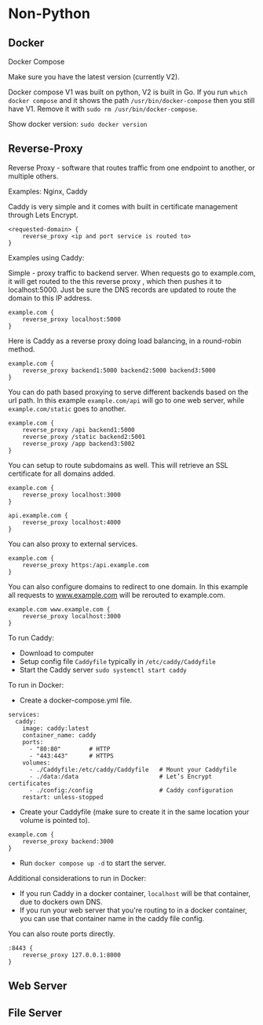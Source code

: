 # Non-Python

## Docker


Docker Compose

Make sure you have the latest version (currently V2).

Docker compose V1 was built on python, V2 is built in Go. If you run ``which docker compose`` 
and it shows the path ``/usr/bin/docker-compose`` then you still have V1. Remove it
with ``sudo rm /usr/bin/docker-compose``. 

Show docker version: ``sudo docker version``


## Reverse-Proxy

Reverse Proxy - software that routes traffic from one endpoint to another, or multiple others.

Examples: Nginx, Caddy

Caddy is very simple and it comes with built in certificate management through Lets Encrypt. 

```caddy
<requested-domain> {
    reverse_proxy <ip and port service is routed to>
}
```

Examples using Caddy:

Simple - proxy traffic to backend server. When requests go to example.com, it will get routed
to the this reverse proxy , which then pushes it to localhost:5000. Just be sure the DNS
records are updated to route the domain to this IP address.
```caddy
example.com {
    reverse_proxy localhost:5000
}
```

Here is Caddy as a reverse proxy doing load balancing, in a round-robin method.
```caddy
example.com {
    reverse_proxy backend1:5000 backend2:5000 backend3:5000
}
```

You can do path based proxying to serve different backends based on the url path. In this 
example ``example.com/api`` will go to one web server, while ``example.com/static`` goes to another.
```caddy
example.com {
    reverse_proxy /api backend1:5000
    reverse_proxy /static backend2:5001
    reverse_proxy /app backend3:5002
}
```

You can setup to route subdomains as well. This will retrieve an SSL certificate for all domains added.
```caddy
example.com {
    reverse_proxy localhost:3000
}

api.example.com {
    reverse_proxy localhost:4000
}
```

You can also proxy to external services.
```caddy
example.com {
    reverse_proxy https:/api.example.com
}
```

You can also configure domains to redirect to one domain. In this example all requests to 
www.example.com will be rerouted to example.com. 
```caddy
example.com www.example.com {
    reverse_proxy localhost:3000
}
```

To run Caddy:

- Download to computer
- Setup config file ``Caddyfile`` typically in ``/etc/caddy/Caddyfile``
- Start the Caddy server ``sudo systemctl start caddy``

To run in Docker:

- Create a docker-compose.yml file.
```docker-compose
services:
  caddy:
    image: caddy:latest
    container_name: caddy
    ports:
      - "80:80"        # HTTP
      - "443:443"      # HTTPS
    volumes:
      - ./Caddyfile:/etc/caddy/Caddyfile   # Mount your Caddyfile
      - ./data:/data                       # Let’s Encrypt certificates
      - ./config:/config                   # Caddy configuration
    restart: unless-stopped
```

- Create your Caddyfile (make sure to create it in the same location your volume is pointed to).
```caddy
example.com {
    reverse_proxy backend:3000
}
```
- Run ``docker compose up -d`` to start the server.

Additional considerations to run in Docker:

- If you run Caddy in a docker container, ``localhost`` will be that container, due to dockers own DNS.
- If you run your web server that you're routing to in a docker container, you can use that container name
    in the caddy file config.

You can also route ports directly.

```
:8443 {
    reverse_proxy 127.0.0.1:8000
}
```

## Web Server


## File Server

